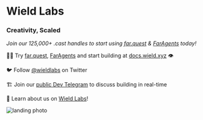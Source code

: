 # Wield Labs

### Creativity, Scaled

_Join our 125,000+ .cast handles to start using [far.quest](https://far.quest) & [FarAgents](https://far.quest/agents) today!_

👩‍💻 Try [far.quest](https://far.quest), [FarAgents](https://far.quest/agents) and start building at [docs.wield.xyz](https://docs.wield.xyz) 👁️

🐦 Follow [@wieldlabs](https://twitter.com/wieldlabs) on Twitter

🏗️ Join our [public Dev Telegram](https://t.me/+AAgF-ptLxjEzZGNh) to discuss building in real-time

📖 Learn about us on [Wield Labs](https://wield.xyz)!

![landing photo](https://github.com/wieldprotocol/.github/assets/104177346/de5e2f4d-4173-4811-a3e5-7d74c182a91c)
